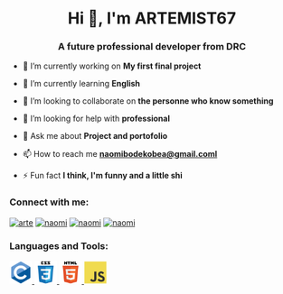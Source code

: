 <h1 align="center">Hi 👋, I'm ARTEMIST67</h1>
<h3 align="center">A future professional developer from DRC</h3>

- 🔭 I’m currently working on **My first final project**

- 🌱 I’m currently learning **English**

- 👯 I’m looking to collaborate on **the personne who know something**

- 🤝 I’m looking for help with **professional**

- 💬 Ask me about **Project and portofolio**

- 📫 How to reach me **naomibodekobea@gmail.comI**

- ⚡ Fun fact **I think, I'm funny and a little shi**

<h3 align="left">Connect with me:</h3>
<p align="left">
<a href="https://twitter.com/arte" target="blank"><img align="center" src="https://raw.githubusercontent.com/rahuldkjain/github-profile-readme-generator/master/src/images/icons/Social/twitter.svg" alt="arte" height="30" width="40" /></a>
<a href="https://fb.com/naomi" target="blank"><img align="center" src="https://raw.githubusercontent.com/rahuldkjain/github-profile-readme-generator/master/src/images/icons/Social/facebook.svg" alt="naomi" height="30" width="40" /></a>
<a href="https://instagram.com/naomi" target="blank"><img align="center" src="https://raw.githubusercontent.com/rahuldkjain/github-profile-readme-generator/master/src/images/icons/Social/instagram.svg" alt="naomi" height="30" width="40" /></a>
<a href="https://www.youtube.com/c/naomi" target="blank"><img align="center" src="https://raw.githubusercontent.com/rahuldkjain/github-profile-readme-generator/master/src/images/icons/Social/youtube.svg" alt="naomi" height="30" width="40" /></a>
</p>

<h3 align="left">Languages and Tools:</h3>
<p align="left"> <a href="https://www.cprogramming.com/" target="_blank" rel="noreferrer"> <img src="https://raw.githubusercontent.com/devicons/devicon/master/icons/c/c-original.svg" alt="c" width="40" height="40"/> </a> <a href="https://www.w3schools.com/css/" target="_blank" rel="noreferrer"> <img src="https://raw.githubusercontent.com/devicons/devicon/master/icons/css3/css3-original-wordmark.svg" alt="css3" width="40" height="40"/> </a> <a href="https://www.w3.org/html/" target="_blank" rel="noreferrer"> <img src="https://raw.githubusercontent.com/devicons/devicon/master/icons/html5/html5-original-wordmark.svg" alt="html5" width="40" height="40"/> </a> <a href="https://developer.mozilla.org/en-US/docs/Web/JavaScript" target="_blank" rel="noreferrer"> <img src="https://raw.githubusercontent.com/devicons/devicon/master/icons/javascript/javascript-original.svg" alt="javascript" width="40" height="40"/> </a> </p>
